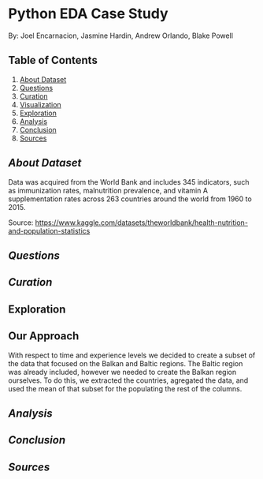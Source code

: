 # Python EDA Case Study
By: Joel Encarnacion, Jasmine Hardin, Andrew Orlando, Blake Powell

## Table of Contents
1. [About Dataset](#about-dataset)
2. [Questions](#questions)
4. [Curation](#curation)
5. [Visualization](#visualization)
6. [Exploration](#exploration)
7. [Analysis](#analysis)
8. [Conclusion](#conclusion)
9. [Sources](#sources)

## *About Dataset*
Data was acquired from the World Bank and includes 345 indicators, such as immunization rates, malnutrition prevalence, and vitamin A supplementation rates across 263 countries around the world from 1960 to 2015.

Source: https://www.kaggle.com/datasets/theworldbank/health-nutrition-and-population-statistics

## *Questions*

## *Curation*

## Exploration

## Our Approach
With respect to time and experience levels we decided to create a subset of the data that focused on the Balkan and Baltic regions. The Baltic region was already included, however we needed to create the Balkan region ourselves. To do this, we extracted the countries, agregated the data, and used the mean of that subset for the populating the rest of the columns. 

## *Analysis*

## *Conclusion*

## *Sources*
